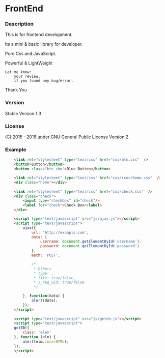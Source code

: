 # FrontEnd

### Description
This is for frontend development.

Its a mini & basic library for developer.

Pure Css and JavaScript. 

Powerful & LightWeight

    Let me know:
        your review.
        if you found any bug/error.

Thank You

### Version 
Stable Version 1.3

### License
(C) 2015 - 2016
under GNU General Public License Version 2.

### Example
```html
	<link rel="stylesheet" type="text/css" href="css/btn.css"  />
	<button>Button</button>
	<button class="btn_cbu">Blue Button</button>

	<link rel="stylesheet" type="text/css" href="css/icon/home.css"  />
	<div class="home"></div>
    
    <link rel="stylesheet" type="text/css" href="css/check.css"  />
	<div class="check">
        <input type="checkbox" id="check"/>
        <label for="check">Check Box</label>
    </div>

	<script type="text/javascript" src="js/ajax.js"></script>
	<script type="text/javascript">
		ajax({
			url: 'http://example.com',
			data: {
				username: document.getElementById('username'),
				password: document.getElementById('password')
			},
			meth: 'POST',

			/*
			 * Others
			 * type: ,
			 * file: true/false,
			 * x_req_wid: true/false
			 */

		}, function(data) {
			alert(data);
		});
	</script>
    
    <script type="text/javascript" src="js/geteb.js"></script>
    <script type="text/javascript">
    getEB({
        class: 'elem'
    }, function (elm) {
        alert(elm.innerHTML);
    });
    </script>
```